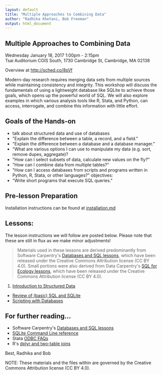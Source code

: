 ```yaml
---
layout: default
title: "Multiple Approaches to Combining Data"
author: "Radhika Khetani, Bob Freeman"
output: html_document
---
```


## Multiple Approaches to Combining Data
Wednesday January 18, 2017 1:00pm - 2:15pm <br>
Tsai Auditorium CGIS South, 1730 Cambridge St, Cambridge, MA 02138

Overview at http://sched.co/8sVf

Modern-day research requires merging data sets from multiple sources while maintaining consistency and integrity. This workshop will discuss the fundamentals of using a lightweight database like SQLite to achieve those goals, which opens up the powerful world of SQL. We will also explore examples in which various analysis tools like R, Stata, and Python, can access, interrogate, and combine this information with little effort.


## Goals of the Hands-on
- talk about structured data and use of databases
- "Explain the difference between a table, a record, and a field."
- "Explain the difference between a database and a database manager."
- "What are various options I can use to manipulate my data (e.g. sort, remove dupes, aggregate)?
- "How can I select subsets of data, calculate new values on the fly?"
- "How can I combine data from multiple tables?"
- "How can I access databases from scripts and programs written in Python, R, Stata, or other languages?"
objectives:
- "Write short programs that execute SQL queries."


## Pre-lesson Preparation
Installation instructions can be found at [installation.md](installation.md)


## Lessons:

The lesson instructions we will follow are posted below. Please note that these are still in flux as we make minor adjustments!

>
> Materials used in these lessons are derived predominantly from Software Carpentry's [Databases and SQL lessons](http://swcarpentry.github.io/sql-novice-survey/), which have been released under the Creative Commons Attribution license (CC BY 4.0). Small portions were also derived from Data Carpentry's [SQL for Ecology lessons](http://www.datacarpentry.org/sql-ecology-lesson/), which have been released under the Creative Commons Attribution license (CC BY 4.0).
>

1. [Introduction to Structured Data](01_intro_to_structured_data.md)<br>
* [Review of (basic) SQL and SQLite](02_combining_data.md)<br>
* [Scripting with Databases](03_scripting_with_databases.md)<br>

## For further reading...

- Software Carpentry's [Databases and SQL lessons](http://swcarpentry.github.io/sql-novice-survey/)
- [SQLite Command Line reference ](https://sqlite.org/cli.html)
- Stata [ODBC FAQs](https://www.google.com/search?q=stata+odbc&oq=stata+odbc&aqs=chrome.0.69i59j69i65l2j0l3.2279j1j7&sourceid=chrome&ie=UTF-8)
- R's [dplyr and two-table joins](https://cran.r-project.org/web/packages/dplyr/vignettes/two-table.html)



Best,
Radhika and Bob

NOTE: These materials and the files within are governed by the Creative Commons Attribution license (CC BY 4.0).

